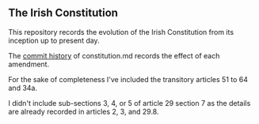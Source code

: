 ## The Irish Constitution

This repository records the evolution of the Irish Constitution from its inception up to present day.

The [commit history](https://github.com/adrian/irish-constitution/commits/master/constitution.md) of constitution.md records the effect of each amendment.

For the sake of completeness I've included the transitory articles 51 to 64 and 34a.

I didn't include sub-sections 3, 4, or 5 of article 29 section 7 as the details are already recorded in articles 2, 3, and 29.8.
